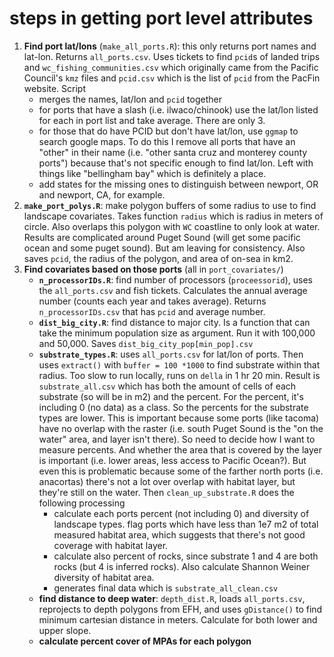 # steps in getting port level attributes

1. **Find port lat/lons** (`make_all_ports.R`): this only returns port names and lat-lon. Returns `all_ports.csv`. Uses tickets to find `pcid`s of landed trips and `wc_fishing_communities.csv` which originally came from the Pacific Council's `kmz` files and `pcid.csv` which is the list of `pcid` from the PacFin website. Script
      + merges the names, lat/lon and `pcid` together
      + for ports that have a slash (i.e. ilwaco/chinook) use the lat/lon listed for each in port list and take average. There are only 3.
      + for those that do have PCID but don't have lat/lon, use `ggmap` to search google maps. To do this I remove all ports that have an "other" in their name (i.e. "other santa cruz and monterey county ports") because that's not specific enough to find lat/lon. Left with things like "bellingham bay" which is definitely a place.
      + add states for the missing ones to distinguish between newport, OR and newport, CA, for example.
2. **`make_port_polys.R`**: make polygon buffers of some radius to use to find landscape covariates. Takes function `radius` which is radius in meters of circle. Also overlaps this polygon with `WC` coastline to only look at water. Results are complicated around Puget Sound (will get some pacific ocean and some puget sound). But am leaving for consistency. Also saves `pcid`, the radius of the polygon, and area of on-sea in km2.
3. **Find covariates based on those ports** (all in `port_covariates/`)
      + **`n_processorIDs.R`**: find number of processors (`proceessorid`), uses the `all_ports.csv` and fish tickets. Calculates the annual average number (counts each year and takes average). Returns `n_processorIDs.csv` that has `pcid` and average number.
      + **`dist_big_city.R`**: find distance to major city. Is a function that can take the minimum population size as argument. Run it with 100,000 and 50,000. Saves `dist_big_city_pop[min_pop].csv`
      + **`substrate_types.R`**: uses `all_ports.csv` for lat/lon of ports. Then uses `extract()` with `buffer = 100 *1000` to find substrate within that radius. Too slow to run locally, runs on `della` in 1 hr 20 min. Result is `substrate_all.csv`  which has both the amount of cells of each substrate (so will be in m2) and the percent. For the percent, it's including 0 (no data) as a class. So the percents for the substrate types are lower. This is important because some ports (like tacoma) have no overlap with the raster (i.e. south Puget Sound is the "on the water" area, and layer isn't there). So need to decide how I want to measure percents. And whether the area that is covered by the layer is important (i.e. lower areas, less access to Pacific Ocean?). But even this is problematic because some of the farther north ports (i.e. anacortas) there's not a lot over overlap with habitat layer, but they're still on the water. Then `clean_up_substrate.R` does the following processing
          + calculate each ports percent (not including 0) and diversity of landscape types. flag ports which have less than 1e7 m2 of total measured habitat area, which suggests that there's not good coverage with habitat layer.
          + calculate also percent of rocks, since substrate 1 and 4 are both rocks (but 4 is inferred rocks). Also calculate Shannon Weiner diversity of habitat area.
          + generates final data which is `substrate_all_clean.csv`
      + **find distance to deep water**: `depth_dist.R`, loads `all_ports.csv`, reprojects to depth polygons from EFH, and uses `gDistance()` to find minimum cartesian distance in meters. Calculate for both lower and upper slope.
      + **calculate percent cover of MPAs for each polygon**
